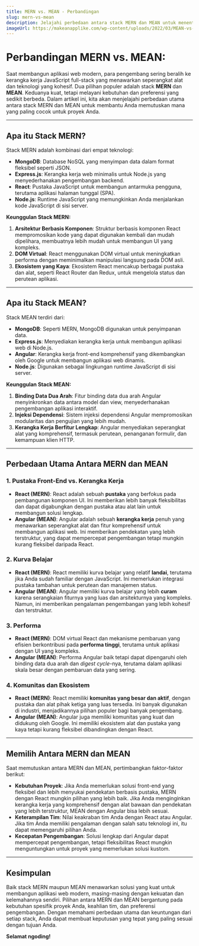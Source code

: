 ```yaml
---
title: MERN vs. MEAN - Perbandingan
slug: mern-vs-mean
description: Jelajahi perbedaan antara stack MERN dan MEAN untuk menentukan mana yang lebih cocok untuk kebutuhan pengembangan web Anda.
imageUrl: https://makeanapplike.com/wp-content/uploads/2022/03/MEAN-vs-MERN-stack-1024x536.png
---
```

# Perbandingan MERN vs. MEAN: 

Saat membangun aplikasi web modern, para pengembang sering beralih ke kerangka kerja JavaScript full-stack yang menawarkan seperangkat alat dan teknologi yang kohesif. Dua pilihan populer adalah stack **MERN** dan **MEAN**. Keduanya kuat, tetapi melayani kebutuhan dan preferensi yang sedikit berbeda. Dalam artikel ini, kita akan menjelajahi perbedaan utama antara stack MERN dan MEAN untuk membantu Anda memutuskan mana yang paling cocok untuk proyek Anda.

---

## Apa itu Stack MERN? 

Stack MERN adalah kombinasi dari empat teknologi:

-   **MongoDB**: Database NoSQL yang menyimpan data dalam format fleksibel seperti JSON.
-   **Express.js**: Kerangka kerja web minimalis untuk Node.js yang menyederhanakan pengembangan backend.
-   **React**: Pustaka JavaScript untuk membangun antarmuka pengguna, terutama aplikasi halaman tunggal (SPA).
-   **Node.js**: Runtime JavaScript yang memungkinkan Anda menjalankan kode JavaScript di sisi server.

**Keunggulan Stack MERN:**

1.  **Arsitektur Berbasis Komponen**: Struktur berbasis komponen React mempromosikan kode yang dapat digunakan kembali dan mudah dipelihara, membuatnya lebih mudah untuk membangun UI yang kompleks.
2.  **DOM Virtual**: React menggunakan DOM virtual untuk meningkatkan performa dengan meminimalkan manipulasi langsung pada DOM asli.
3.  **Ekosistem yang Kaya**: Ekosistem React mencakup berbagai pustaka dan alat, seperti React Router dan Redux, untuk mengelola status dan perutean aplikasi.

---

## Apa itu Stack MEAN? 

Stack MEAN terdiri dari:

-   **MongoDB**: Seperti MERN, MongoDB digunakan untuk penyimpanan data.
-   **Express.js**: Menyediakan kerangka kerja untuk membangun aplikasi web di Node.js.
-   **Angular**: Kerangka kerja front-end komprehensif yang dikembangkan oleh Google untuk membangun aplikasi web dinamis.
-   **Node.js**: Digunakan sebagai lingkungan runtime JavaScript di sisi server.

**Keunggulan Stack MEAN:**

1.  **Binding Data Dua Arah**: Fitur binding data dua arah Angular menyinkronkan data antara model dan view, menyederhanakan pengembangan aplikasi interaktif.
2.  **Injeksi Dependensi**: Sistem injeksi dependensi Angular mempromosikan modularitas dan pengujian yang lebih mudah.
3.  **Kerangka Kerja Berfitur Lengkap**: Angular menyediakan seperangkat alat yang komprehensif, termasuk perutean, penanganan formulir, dan kemampuan klien HTTP.

---

## Perbedaan Utama Antara MERN dan MEAN

### 1. Pustaka Front-End vs. Kerangka Kerja

-   **React (MERN)**: React adalah sebuah **pustaka** yang berfokus pada pembangunan komponen UI. Ini memberikan lebih banyak fleksibilitas dan dapat digabungkan dengan pustaka atau alat lain untuk membangun solusi lengkap.
-   **Angular (MEAN)**: Angular adalah sebuah **kerangka kerja** penuh yang menawarkan seperangkat alat dan fitur komprehensif untuk membangun aplikasi web. Ini memberikan pendekatan yang lebih terstruktur, yang dapat mempercepat pengembangan tetapi mungkin kurang fleksibel daripada React.

### 2. Kurva Belajar

-   **React (MERN)**: React memiliki kurva belajar yang relatif **landai**, terutama jika Anda sudah familiar dengan JavaScript. Ini memerlukan integrasi pustaka tambahan untuk perutean dan manajemen status.
-   **Angular (MEAN)**: Angular memiliki kurva belajar yang lebih **curam** karena serangkaian fiturnya yang luas dan arsitekturnya yang kompleks. Namun, ini memberikan pengalaman pengembangan yang lebih kohesif dan terstruktur.

### 3. Performa

-   **React (MERN)**: DOM virtual React dan mekanisme pembaruan yang efisien berkontribusi pada **performa tinggi**, terutama untuk aplikasi dengan UI yang kompleks.
-   **Angular (MEAN)**: Performa Angular baik tetapi dapat dipengaruhi oleh binding data dua arah dan *digest cycle*-nya, terutama dalam aplikasi skala besar dengan pembaruan data yang sering.

### 4. Komunitas dan Ekosistem

-   **React (MERN)**: React memiliki **komunitas yang besar dan aktif**, dengan pustaka dan alat pihak ketiga yang luas tersedia. Ini banyak digunakan di industri, menjadikannya pilihan populer bagi banyak pengembang.
-   **Angular (MEAN)**: Angular juga memiliki komunitas yang kuat dan didukung oleh Google. Ini memiliki ekosistem alat dan pustaka yang kaya tetapi kurang fleksibel dibandingkan dengan React.

---

## Memilih Antara MERN dan MEAN 

Saat memutuskan antara MERN dan MEAN, pertimbangkan faktor-faktor berikut:

-   **Kebutuhan Proyek**: Jika Anda memerlukan solusi front-end yang fleksibel dan lebih menyukai pendekatan berbasis pustaka, MERN dengan React mungkin pilihan yang lebih baik. Jika Anda menginginkan kerangka kerja yang komprehensif dengan alat bawaan dan pendekatan yang lebih terstruktur, MEAN dengan Angular bisa lebih sesuai.
-   **Keterampilan Tim**: Nilai keakraban tim Anda dengan React atau Angular. Jika tim Anda memiliki pengalaman dengan salah satu teknologi ini, itu dapat memengaruhi pilihan Anda.
-   **Kecepatan Pengembangan**: Solusi lengkap dari Angular dapat mempercepat pengembangan, tetapi fleksibilitas React mungkin menguntungkan untuk proyek yang memerlukan solusi kustom.

---

## Kesimpulan 

Baik stack MERN maupun MEAN menawarkan solusi yang kuat untuk membangun aplikasi web modern, masing-masing dengan kekuatan dan kelemahannya sendiri. Pilihan antara MERN dan MEAN bergantung pada kebutuhan spesifik proyek Anda, keahlian tim, dan preferensi pengembangan. Dengan memahami perbedaan utama dan keuntungan dari setiap stack, Anda dapat membuat keputusan yang tepat yang paling sesuai dengan tujuan Anda.

**Selamat ngoding!**